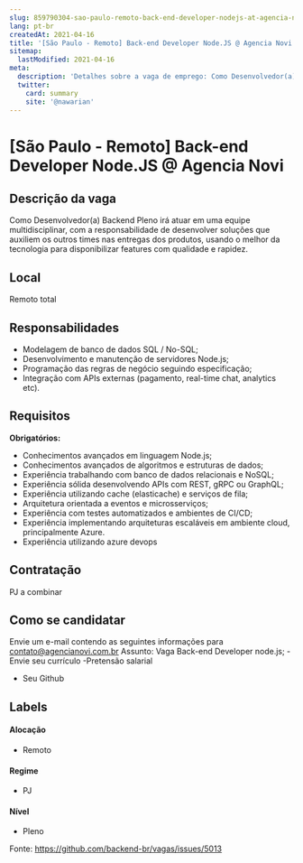 ```yaml
---
slug: 859790304-sao-paulo-remoto-back-end-developer-nodejs-at-agencia-novi
lang: pt-br
createdAt: 2021-04-16
title: '[São Paulo - Remoto] Back-end Developer Node.JS @ Agencia Novi - Vaga de Emprego'
sitemap:
  lastModified: 2021-04-16
meta:
  description: 'Detalhes sobre a vaga de emprego: Como Desenvolvedor(a) Backend Pleno irá atuar em uma equipe multidisciplinar, com a responsabilidade de desenvolver soluções que auxiliem os outros times nas entregas dos produtos, usando o melhor da tecnologia para disponibilizar features com qualidade e rapidez.'
  twitter:
    card: summary
    site: '@nawarian'
---
```


# [São Paulo - Remoto] Back-end Developer Node.JS @ Agencia Novi

<!--
==================================================
Caso a vaga for remoto durante a pandemia informar no texto "Remoto durante o covid"
==================================================
-->
<!-- 
==================================================
POR FAVOR, SÓ POSTE SE A VAGA FOR PARA BACK-END!

Não faça distinção de gênero no título da vaga.

Use: "Back-End Developer" ao invés de 
"Desenvolvedor Back-End" \o/

Exemplo: `[São Paulo] Back-End Developer @ NOME DA EMPRESA`
==================================================
-->
<!--
==================================================
Caso a vaga for remoto durante a pandemia deixar a linha abaixo
==================================================
-->


## Descrição da vaga

Como Desenvolvedor(a) Backend Pleno irá atuar em uma equipe multidisciplinar, com a responsabilidade de desenvolver soluções que auxiliem os outros times nas entregas dos produtos, usando o melhor da tecnologia para disponibilizar features com qualidade e rapidez.


## Local

Remoto total 

## Responsabilidades 

- Modelagem de banco de dados SQL / No-SQL;
- Desenvolvimento e manutenção de servidores Node.js;
- Programação das regras de negócio seguindo especificação;
- Integração com APIs externas (pagamento, real-time chat, analytics etc).


## Requisitos

**Obrigatórios:**
- Conhecimentos avançados em linguagem Node.js;
- Conhecimentos avançados de algoritmos e estruturas de dados;
- Experiência trabalhando com banco de dados relacionais e NoSQL;
- Experiência sólida desenvolvendo APIs com REST, gRPC ou GraphQL;
- Experiência utilizando cache (elasticache) e serviços de fila;
- Arquitetura orientada a eventos e microsserviços;
- Experiência com testes automatizados e ambientes de CI/CD;
- Experiência implementando arquiteturas escaláveis em ambiente cloud, principalmente Azure.
- Experiência utilizando azure devops 

## Contratação

PJ a combinar

## Como se candidatar

 Envie um e-mail contendo as seguintes informações para contato@agencianovi.com.br
Assunto: Vaga  Back-end Developer node.js;
-Envie seu currículo 
-Pretensão salarial
- Seu Github


## Labels
<!-- retire os labels que não fazem sentido à vaga -->

#### Alocação
- Remoto

#### Regime
- PJ

#### Nível
- Pleno





Fonte: https://github.com/backend-br/vagas/issues/5013